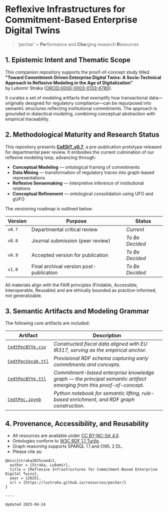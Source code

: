 # Reflexive Infrastructures for Commitment-Based Enterprise Digital Twins

> 'pechar' = **Pe**rformance and **Cha**rging research **R**esources

## 1. Epistemic Intent and Thematic Scope

This companion repository supports the proof-of-concept study titled  
**"Toward Commitment-Driven Enterprise Digital Twins: A Socio-Technical Approach to Reflexive Modeling in the Age of Digitalization"**  
by Lubomír Straka ([ORCID:0000-0003-0133-6780](https://orcid.org/0000-0003-0133-6780)).

It curates a set of modeling artifacts that exemplify how transactional data—originally designed for regulatory compliance—can be repurposed into semantic structures reflecting institutional commitments. The approach is grounded in dialectical modeling, combining conceptual abstraction with empirical traceability.

## 2. Methodological Maturity and Research Status

This repository presents [**CoEDiT_v0.7**](CoEDiT_v0.7.pdf), a pre-publication prototype released for departmental peer review.
It embodies the current culmination of our reflexive modeling loop, advancing through:

- **Conceptual Modeling** — ontological framing of commitments  
- **Data Mining** — transformation of regulatory traces into graph-based representations  
- **Reflexive Sensemaking** — interpretive inference of institutional relations  
- **Conceptual Refinement** — ontological consolidation using UFO and gUFO

The versioning roadmap is outlined below:

| Version     | Purpose                         | Status              |
|-------------|----------------------------------|---------------------|
| `v0.7`      | Departmental critical review     | _Current_           |
| `v0.8`      | Journal submission (peer review) | _To Be Decided_    |
| `v0.9`      | Accepted version for publication | _To Be Decided_     |
| `v1.0`      | Final archival version post-publication | _To Be Decided_     |

All materials align with the FAIR principles (Findable, Accessible, Interoperable, Reusable) and are ethically bounded as practice-informed, not generalizable.

## 3. Semantic Artifacts and Modeling Grammar

The following core artifacts are included:

Artifact | Description
-|-
[`CedtPocBYYe.csv`](CedtPocBYYe.csv)| *Constructed fiscal data aligned with EU IR317, serving as the empirical anchor.*
[`CedtPocVocab.ttl`](CedtPocVocab.ttl)| *Provisional RDF schema capturing early commitments and concepts.*
[`CedtPocBYYe.ttl`](CedtPocBYYe.ttl)| *Commitment-based enterprise knowledge graph — the principal semantic artifact emerging from this proof-of-concept.*
[`CedtPoc.ipynb`](CedtPoc.ipynb)| *Python notebook for semantic lifting, rule-based enrichment, and RDF graph construction.*

## 4. Provenance, Accessibility, and Reusability

- All resources are available under [CC BY-NC-SA 4.0](https://creativecommons.org/licenses/by-nc-sa/4.0/).
- Ontologies conform to [W3C RDF 1.1 Turtle](https://www.w3.org/TR/turtle/).
- Graph reasoning supports SPARQL 1.1 and OWL 2 DL.
- Please cite as:

```
@misc{straka2025coedit,
  author = {Straka, Lubomír},
  title = {Reflexive Infrastructures for Commitment-Based Enterprise Digital Twins},
  year = {2025},
  url = {https://lustraka.github.io/resources/pechar/}
}

----

Updated 2025-04-24